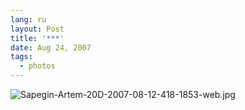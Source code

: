 ```yaml
---
lang: ru
layout: Post
title: '***'
date: Aug 24, 2007
tags:
  - photos
---
```


![Sapegin-Artem-20D-2007-08-12-418-1853-web.jpg](upload://Sapegin-Artem-20D-2007-08-12-418-1853-web.jpg)
